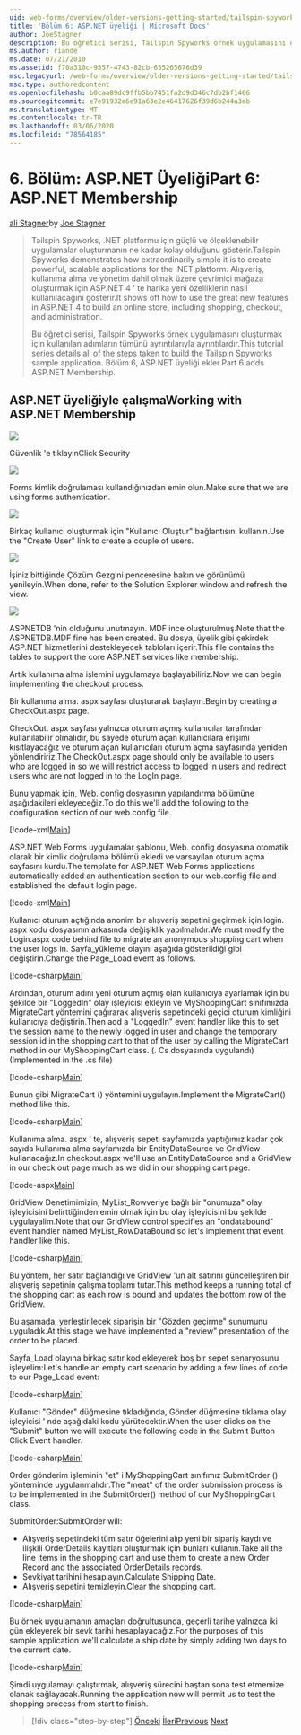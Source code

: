 ```yaml
---
uid: web-forms/overview/older-versions-getting-started/tailspin-spyworks/tailspin-spyworks-part-6
title: 'Bölüm 6: ASP.NET üyeliği | Microsoft Docs'
author: JoeStagner
description: Bu öğretici serisi, Tailspin Spyworks örnek uygulamasını oluşturmak için kullanılan adımların tümünü ayrıntılarıyla ayrıntılardır. Bölüm 6, ASP.NET üyeliği ekler.
ms.author: riande
ms.date: 07/21/2010
ms.assetid: f70a310c-9557-4743-82cb-655265676d39
msc.legacyurl: /web-forms/overview/older-versions-getting-started/tailspin-spyworks/tailspin-spyworks-part-6
msc.type: authoredcontent
ms.openlocfilehash: b0caa89dc9ffb5bb7451fa2d9d346c7db2bf1466
ms.sourcegitcommit: e7e91932a6e91a63e2e46417626f39d6b244a3ab
ms.translationtype: MT
ms.contentlocale: tr-TR
ms.lasthandoff: 03/06/2020
ms.locfileid: "78564185"
---
```

# <a name="part-6-aspnet-membership"></a><span data-ttu-id="b3912-104">6\. Bölüm: ASP.NET Üyeliği</span><span class="sxs-lookup"><span data-stu-id="b3912-104">Part 6: ASP.NET Membership</span></span>

<span data-ttu-id="b3912-105">[ali Stagner](https://github.com/JoeStagner)</span><span class="sxs-lookup"><span data-stu-id="b3912-105">by [Joe Stagner](https://github.com/JoeStagner)</span></span>

> <span data-ttu-id="b3912-106">Tailspin Spyworks, .NET platformu için güçlü ve ölçeklenebilir uygulamalar oluşturmanın ne kadar kolay olduğunu gösterir.</span><span class="sxs-lookup"><span data-stu-id="b3912-106">Tailspin Spyworks demonstrates how extraordinarily simple it is to create powerful, scalable applications for the .NET platform.</span></span> <span data-ttu-id="b3912-107">Alışveriş, kullanıma alma ve yönetim dahil olmak üzere çevrimiçi mağaza oluşturmak için ASP.NET 4 ' te harika yeni özelliklerin nasıl kullanılacağını gösterir.</span><span class="sxs-lookup"><span data-stu-id="b3912-107">It shows off how to use the great new features in ASP.NET 4 to build an online store, including shopping, checkout, and administration.</span></span>
> 
> <span data-ttu-id="b3912-108">Bu öğretici serisi, Tailspin Spyworks örnek uygulamasını oluşturmak için kullanılan adımların tümünü ayrıntılarıyla ayrıntılardır.</span><span class="sxs-lookup"><span data-stu-id="b3912-108">This tutorial series details all of the steps taken to build the Tailspin Spyworks sample application.</span></span> <span data-ttu-id="b3912-109">Bölüm 6, ASP.NET üyeliği ekler.</span><span class="sxs-lookup"><span data-stu-id="b3912-109">Part 6 adds ASP.NET Membership.</span></span>

## <a id="_Toc260221672"></a><span data-ttu-id="b3912-110">ASP.NET üyeliğiyle çalışma</span><span class="sxs-lookup"><span data-stu-id="b3912-110">Working with ASP.NET Membership</span></span>

![](tailspin-spyworks-part-6/_static/image1.png)

<span data-ttu-id="b3912-111">Güvenlik 'e tıklayın</span><span class="sxs-lookup"><span data-stu-id="b3912-111">Click Security</span></span>

![](tailspin-spyworks-part-6/_static/image1.jpg)

<span data-ttu-id="b3912-112">Forms kimlik doğrulaması kullandığınızdan emin olun.</span><span class="sxs-lookup"><span data-stu-id="b3912-112">Make sure that we are using forms authentication.</span></span>

![](tailspin-spyworks-part-6/_static/image2.jpg)

<span data-ttu-id="b3912-113">Birkaç kullanıcı oluşturmak için "Kullanıcı Oluştur" bağlantısını kullanın.</span><span class="sxs-lookup"><span data-stu-id="b3912-113">Use the "Create User" link to create a couple of users.</span></span>

![](tailspin-spyworks-part-6/_static/image3.jpg)

<span data-ttu-id="b3912-114">İşiniz bittiğinde Çözüm Gezgini penceresine bakın ve görünümü yenileyin.</span><span class="sxs-lookup"><span data-stu-id="b3912-114">When done, refer to the Solution Explorer window and refresh the view.</span></span>

![](tailspin-spyworks-part-6/_static/image2.png)

<span data-ttu-id="b3912-115">ASPNETDB 'nin olduğunu unutmayın. MDF ince oluşturulmuş.</span><span class="sxs-lookup"><span data-stu-id="b3912-115">Note that the ASPNETDB.MDF fine has been created.</span></span> <span data-ttu-id="b3912-116">Bu dosya, üyelik gibi çekirdek ASP.NET hizmetlerini destekleyecek tabloları içerir.</span><span class="sxs-lookup"><span data-stu-id="b3912-116">This file contains the tables to support the core ASP.NET services like membership.</span></span>

<span data-ttu-id="b3912-117">Artık kullanıma alma işlemini uygulamaya başlayabiliriz.</span><span class="sxs-lookup"><span data-stu-id="b3912-117">Now we can begin implementing the checkout process.</span></span>

<span data-ttu-id="b3912-118">Bir kullanıma alma. aspx sayfası oluşturarak başlayın.</span><span class="sxs-lookup"><span data-stu-id="b3912-118">Begin by creating a CheckOut.aspx page.</span></span>

<span data-ttu-id="b3912-119">CheckOut. aspx sayfası yalnızca oturum açmış kullanıcılar tarafından kullanılabilir olmalıdır, bu sayede oturum açan kullanıcılara erişimi kısıtlayacağız ve oturum açan kullanıcıları oturum açma sayfasında yeniden yönlendiririz.</span><span class="sxs-lookup"><span data-stu-id="b3912-119">The CheckOut.aspx page should only be available to users who are logged in so we will restrict access to logged in users and redirect users who are not logged in to the LogIn page.</span></span>

<span data-ttu-id="b3912-120">Bunu yapmak için, Web. config dosyasının yapılandırma bölümüne aşağıdakileri ekleyeceğiz.</span><span class="sxs-lookup"><span data-stu-id="b3912-120">To do this we'll add the following to the configuration section of our web.config file.</span></span>

[!code-xml[Main](tailspin-spyworks-part-6/samples/sample1.xml)]

<span data-ttu-id="b3912-121">ASP.NET Web Forms uygulamalar şablonu, Web. config dosyasına otomatik olarak bir kimlik doğrulama bölümü ekledi ve varsayılan oturum açma sayfasını kurdu.</span><span class="sxs-lookup"><span data-stu-id="b3912-121">The template for ASP.NET Web Forms applications automatically added an authentication section to our web.config file and established the default login page.</span></span>

[!code-xml[Main](tailspin-spyworks-part-6/samples/sample2.xml)]

<span data-ttu-id="b3912-122">Kullanıcı oturum açtığında anonim bir alışveriş sepetini geçirmek için login. aspx kodu dosyasının arkasında değişiklik yapılmalıdır.</span><span class="sxs-lookup"><span data-stu-id="b3912-122">We must modify the Login.aspx code behind file to migrate an anonymous shopping cart when the user logs in.</span></span> <span data-ttu-id="b3912-123">Sayfa\_yükleme olayını aşağıda gösterildiği gibi değiştirin.</span><span class="sxs-lookup"><span data-stu-id="b3912-123">Change the Page\_Load event as follows.</span></span>

[!code-csharp[Main](tailspin-spyworks-part-6/samples/sample3.cs)]

<span data-ttu-id="b3912-124">Ardından, oturum adını yeni oturum açmış olan kullanıcıya ayarlamak için bu şekilde bir "LoggedIn" olay işleyicisi ekleyin ve MyShoppingCart sınıfımızda MigrateCart yöntemini çağırarak alışveriş sepetindeki geçici oturum kimliğini kullanıcıya değiştirin.</span><span class="sxs-lookup"><span data-stu-id="b3912-124">Then add a "LoggedIn" event handler like this to set the session name to the newly logged in user and change the temporary session id in the shopping cart to that of the user by calling the MigrateCart method in our MyShoppingCart class.</span></span> <span data-ttu-id="b3912-125">(. Cs dosyasında uygulandı)</span><span class="sxs-lookup"><span data-stu-id="b3912-125">(Implemented in the .cs file)</span></span>

[!code-csharp[Main](tailspin-spyworks-part-6/samples/sample4.cs)]

<span data-ttu-id="b3912-126">Bunun gibi MigrateCart () yöntemini uygulayın.</span><span class="sxs-lookup"><span data-stu-id="b3912-126">Implement the MigrateCart() method like this.</span></span>

[!code-csharp[Main](tailspin-spyworks-part-6/samples/sample5.cs)]

<span data-ttu-id="b3912-127">Kullanıma alma. aspx ' te, alışveriş sepeti sayfamızda yaptığımız kadar çok sayıda kullanıma alma sayfamızda bir EntityDataSource ve GridView kullanacağız.</span><span class="sxs-lookup"><span data-stu-id="b3912-127">In checkout.aspx we'll use an EntityDataSource and a GridView in our check out page much as we did in our shopping cart page.</span></span>

[!code-aspx[Main](tailspin-spyworks-part-6/samples/sample6.aspx)]

<span data-ttu-id="b3912-128">GridView Denetimimizin, MyList\_Rowveriye bağlı bir "onumuza" olay işleyicisini belirttiğinden emin olmak için bu olay işleyicisini bu şekilde uygulayalim.</span><span class="sxs-lookup"><span data-stu-id="b3912-128">Note that our GridView control specifies an "ondatabound" event handler named MyList\_RowDataBound so let's implement that event handler like this.</span></span>

[!code-csharp[Main](tailspin-spyworks-part-6/samples/sample7.cs)]

<span data-ttu-id="b3912-129">Bu yöntem, her satır bağlandığı ve GridView 'un alt satırını güncelleştiren bir alışveriş sepetinin çalışma toplamı tutar.</span><span class="sxs-lookup"><span data-stu-id="b3912-129">This method keeps a running total of the shopping cart as each row is bound and updates the bottom row of the GridView.</span></span>

<span data-ttu-id="b3912-130">Bu aşamada, yerleştirilecek siparişin bir "Gözden geçirme" sunumunu uyguladık.</span><span class="sxs-lookup"><span data-stu-id="b3912-130">At this stage we have implemented a "review" presentation of the order to be placed.</span></span>

<span data-ttu-id="b3912-131">Sayfa\_Load olayına birkaç satır kod ekleyerek boş bir sepet senaryosunu işleyelim:</span><span class="sxs-lookup"><span data-stu-id="b3912-131">Let's handle an empty cart scenario by adding a few lines of code to our Page\_Load event:</span></span>

[!code-csharp[Main](tailspin-spyworks-part-6/samples/sample8.cs)]

<span data-ttu-id="b3912-132">Kullanıcı "Gönder" düğmesine tıkladığında, Gönder düğmesine tıklama olay işleyicisi ' nde aşağıdaki kodu yürütecektir.</span><span class="sxs-lookup"><span data-stu-id="b3912-132">When the user clicks on the "Submit" button we will execute the following code in the Submit Button Click Event handler.</span></span>

[!code-csharp[Main](tailspin-spyworks-part-6/samples/sample9.cs)]

<span data-ttu-id="b3912-133">Order gönderim işleminin "et" i MyShoppingCart sınıfımız SubmitOrder () yönteminde uygulanmalıdır.</span><span class="sxs-lookup"><span data-stu-id="b3912-133">The "meat" of the order submission process is to be implemented in the SubmitOrder() method of our MyShoppingCart class.</span></span>

<span data-ttu-id="b3912-134">SubmitOrder:</span><span class="sxs-lookup"><span data-stu-id="b3912-134">SubmitOrder will:</span></span>

- <span data-ttu-id="b3912-135">Alışveriş sepetindeki tüm satır öğelerini alıp yeni bir sipariş kaydı ve ilişkili OrderDetails kayıtları oluşturmak için bunları kullanın.</span><span class="sxs-lookup"><span data-stu-id="b3912-135">Take all the line items in the shopping cart and use them to create a new Order Record and the associated OrderDetails records.</span></span>
- <span data-ttu-id="b3912-136">Sevkiyat tarihini hesaplayın.</span><span class="sxs-lookup"><span data-stu-id="b3912-136">Calculate Shipping Date.</span></span>
- <span data-ttu-id="b3912-137">Alışveriş sepetini temizleyin.</span><span class="sxs-lookup"><span data-stu-id="b3912-137">Clear the shopping cart.</span></span>

[!code-csharp[Main](tailspin-spyworks-part-6/samples/sample10.cs)]

<span data-ttu-id="b3912-138">Bu örnek uygulamanın amaçları doğrultusunda, geçerli tarihe yalnızca iki gün ekleyerek bir sevk tarihi hesaplayacağız.</span><span class="sxs-lookup"><span data-stu-id="b3912-138">For the purposes of this sample application we'll calculate a ship date by simply adding two days to the current date.</span></span>

[!code-csharp[Main](tailspin-spyworks-part-6/samples/sample11.cs)]

<span data-ttu-id="b3912-139">Şimdi uygulamayı çalıştırmak, alışveriş sürecini baştan sona test etmemize olanak sağlayacak.</span><span class="sxs-lookup"><span data-stu-id="b3912-139">Running the application now will permit us to test the shopping process from start to finish.</span></span>

> [!div class="step-by-step"]
> <span data-ttu-id="b3912-140">[Önceki](tailspin-spyworks-part-5.md)
> [İleri](tailspin-spyworks-part-7.md)</span><span class="sxs-lookup"><span data-stu-id="b3912-140">[Previous](tailspin-spyworks-part-5.md)
[Next](tailspin-spyworks-part-7.md)</span></span>
